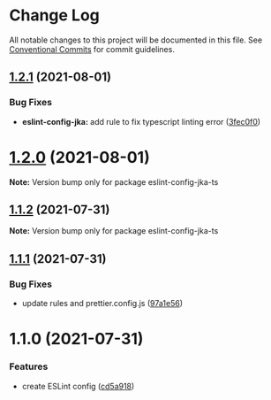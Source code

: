 # Change Log

All notable changes to this project will be documented in this file.
See [Conventional Commits](https://conventionalcommits.org) for commit guidelines.

## [1.2.1](https://github.com/jayakornk/eslint-config-jka/compare/v1.2.0...v1.2.1) (2021-08-01)


### Bug Fixes

* **eslint-config-jka:** add rule to fix typescript linting error ([3fec0f0](https://github.com/jayakornk/eslint-config-jka/commit/3fec0f00909cdfff29efe0d4c6398b35d7f6b8a6))





# [1.2.0](https://github.com/jayakornk/eslint-config-jka/compare/v1.1.2...v1.2.0) (2021-08-01)

**Note:** Version bump only for package eslint-config-jka-ts





## [1.1.2](https://github.com/jayakornk/eslint-config-jka/compare/v1.1.1...v1.1.2) (2021-07-31)

**Note:** Version bump only for package eslint-config-jka-ts





## [1.1.1](https://github.com/jayakornk/eslint-config-jka/compare/v1.1.0...v1.1.1) (2021-07-31)


### Bug Fixes

* update rules and prettier.config.js ([97a1e56](https://github.com/jayakornk/eslint-config-jka/commit/97a1e56b1cdd1c81c5288cc3e5fca4ca015d7c65))





# 1.1.0 (2021-07-31)


### Features

* create ESLint config ([cd5a918](https://github.com/jayakornk/eslint-config-jka/commit/cd5a9184e8204728d6fd82f66f1dd2159aa0fc6e))
